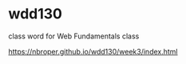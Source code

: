 # wdd130
class word for Web Fundamentals class



https://nbroper.github.io/wdd130/week3/index.html
